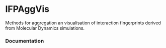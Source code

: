 # IFPAggVis
Methods for aggregation an visualisation of interaction fingerprints derived from Molecular Dynamics simulations. 


### Documentation

